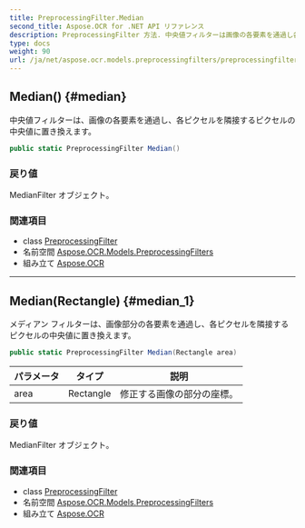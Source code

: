 ```yaml
---
title: PreprocessingFilter.Median
second_title: Aspose.OCR for .NET API リファレンス
description: PreprocessingFilter 方法. 中央値フィルターは画像の各要素を通過し各ピクセルを隣接するピクセルの中央値に置き換えます
type: docs
weight: 90
url: /ja/net/aspose.ocr.models.preprocessingfilters/preprocessingfilter/median/
---
```

## Median() {#median}

中央値フィルターは、画像の各要素を通過し、各ピクセルを隣接するピクセルの中央値に置き換えます。

```csharp
public static PreprocessingFilter Median()
```

### 戻り値

MedianFilter オブジェクト。

### 関連項目

* class [PreprocessingFilter](../)
* 名前空間 [Aspose.OCR.Models.PreprocessingFilters](../../preprocessingfilter/)
* 組み立て [Aspose.OCR](../../../)

---

## Median(Rectangle) {#median_1}

メディアン フィルターは、画像部分の各要素を通過し、各ピクセルを隣接するピクセルの中央値に置き換えます。

```csharp
public static PreprocessingFilter Median(Rectangle area)
```

| パラメータ | タイプ | 説明 |
| --- | --- | --- |
| area | Rectangle | 修正する画像の部分の座標。 |

### 戻り値

MedianFilter オブジェクト。

### 関連項目

* class [PreprocessingFilter](../)
* 名前空間 [Aspose.OCR.Models.PreprocessingFilters](../../preprocessingfilter/)
* 組み立て [Aspose.OCR](../../../)


